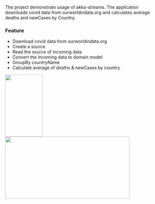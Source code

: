 The project demonstrate usage of akka-streams. The application downloads covid data from ourworldindata.org and calculates average deaths and newCases by Country.

### Feature

- Download covid data from ourworldindata.org
- Create a source
 - Read the source of incoming data
 - Convert the incoming data to domain model
 - GroupBy countryName
 - Calculate average of deaths & newCases by country
 
<a href="https://www.scala-lang.org/" target="_blank" >
 <img src="https://www.scala-lang.org/resources/img/frontpage/scala-spiral.png"  width="120" height="200">
</a>

<a href="https://doc.akka.io/docs/akka/current/stream/index.html" target="_blank" >
 <img src="https://upload.wikimedia.org/wikipedia/en/thumb/5/5e/Akka_toolkit_logo.svg/1200px-Akka_toolkit_logo.svg.png"  width="400" height="200">
</a>
